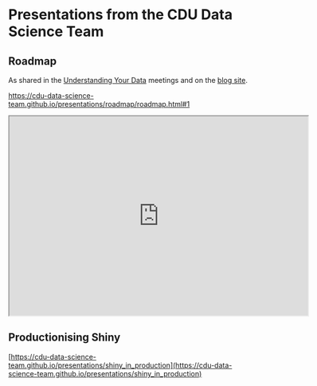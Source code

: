 # Presentations from the CDU Data Science Team

## Roadmap

As shared in the [Understanding Your Data](https://cdu-data-science-team.github.io/team-blog/uyd.html) meetings and on the [blog site](https://cdu-data-science-team.github.io/team-blog/).

https://cdu-data-science-team.github.io/presentations/roadmap/roadmap.html#1

<iframe src="https://cdu-data-science-team.github.io/presentations/roadmap/roadmap.html#1" width="600" height="400" loading="lazy" allowfullscreen></iframe> <script>fitvids('.shareagain', {players: 'iframe'});</script>

## Productionising Shiny

[https://cdu-data-science-team.github.io/presentations/shiny_in_production](https://cdu-data-science-team.github.io/presentations/shiny_in_production)
